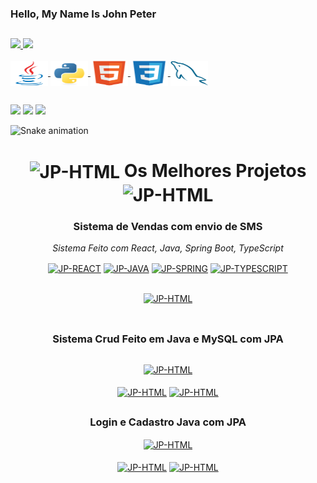 ### Hello, My Name Is John Peter
##
<div>
	<a href="https://github.com/joaosinho2">
	<img height="220cm" src="https://github-readme-stats.vercel.app/api?username=joaosinho2&show_icons=true&theme=dark&include_all_commits=true&count_private=true"/>
	<img height="250cm" src="https://github-readme-stats.vercel.app/api/top-langs/?username=joaosinho2&layout-compact&langs_count=200&theme=dark"/>
</div>

<div style="display: inline_block"><br>
  <img align="center" alt="JP-Js" height="40" width="60" src="https://raw.githubusercontent.com/devicons/devicon/master/icons/java/java-original.svg">
    <img align="center" alt="JP-Python" height="40" width="60" src="https://raw.githubusercontent.com/devicons/devicon/master/icons/python/python-original.svg">
  <img align="center" alt="JP-HTML" height="40" width="60" src="https://raw.githubusercontent.com/devicons/devicon/master/icons/html5/html5-original.svg">
  <img align="center" alt="JP-CSS" height="40" width="60" src="https://raw.githubusercontent.com/devicons/devicon/master/icons/css3/css3-original.svg">
  <img align="center" alt="JP-Python" height="40" width="60" src="https://raw.githubusercontent.com/devicons/devicon/master/icons/mysql/mysql-original.svg">
</div>

##

<div> 
  <a href="#" target="_blank"><img src="https://img.shields.io/badge/YouTube-FF0000?style=for-the-badge&logo=youtube&logoColor=white" target="_blank"></a>
  <a href="#" target="_blank"><img src="https://img.shields.io/badge/-Instagram-%23E4405F?style=for-the-badge&logo=instagram&logoColor=white" target="_blank"></a>
  <a href="#" target="_blank"><img src="https://img.shields.io/badge/-LinkedIn-%230077B5?style=for-the-badge&logo=linkedin&logoColor=white" target="_blank"></a> 
 
  ![Snake animation](https://github.com/joaosinho2/joaosinho2/blob/output/github-contribution-grid-snake.svg)
 
</div>

<div align="center" class="Header">
<h1><img align="center" alt="JP-HTML" height="50" width="50" src="https://cdn-icons-png.flaticon.com/512/6528/6528734.png"> Os Melhores Projetos <img align="center" alt="JP-HTML" height="50" width="50" src="https://cdn-icons-png.flaticon.com/512/6528/6528734.png"></h1>

<h3>Sistema de Vendas com envio de SMS</h3>
<p align="center"> <i> Sistema Feito com React, Java, Spring Boot, TypeScript </i> </p>
<a href="https://github.com/joaosinho2/dsmeta" target="_blank"><img align="center" alt="JP-REACT" height="50" width="50" src="https://cdn-icons-png.flaticon.com/512/1126/1126012.png"></a>
<a href="https://github.com/joaosinho2/dsmeta" target="_blank">
<img align="center" alt="JP-JAVA" height="50" width="50" src="https://cdn-icons-png.flaticon.com/512/226/226777.png"></a>
<a href="https://github.com/joaosinho2/dsmeta" target="_blank"><img align="center" alt="JP-SPRING" height="50" width="50" src="https://dzone.com/storage/temp/12434118-spring-boot-logo.png"></a>
<a href="https://github.com/joaosinho2/dsmeta" target="_blank"><img align="center" alt="JP-TYPESCRIPT" height="50" width="50" src="https://cdn-icons-png.flaticon.com/512/5968/5968381.png"></a>

</div>

##

<div align="center" class="Gallery">

<a href="https://github.com/joaosinho2/dsmeta" target="_blank"><img align="center" alt="JP-HTML" height="600" width="800" src="https://user-images.githubusercontent.com/71307203/204018410-fcabe45b-e02b-4b18-a12d-c785a0b7c78f.png"></a>
<br>
<br>


##

<h3>Sistema Crud Feito em Java e MySQL com JPA </h3>

</div>

##

<div align="center" class="Gallery">

<a href="https://github.com/joaosinho2/sistemacrudcompleto" target="_blank"><img align="center" alt="JP-HTML" height="600" width="800" src="https://user-images.githubusercontent.com/71307203/183532976-c1c54a44-d9df-4417-b2b9-c7feabe1149e.png"></a>
<br>
<br>
<a href="https://github.com/joaosinho2/sistemacrudcompleto" target="_blank"><img align="center" alt="JP-HTML" height="100" width="100" src="https://cdn-icons-png.flaticon.com/512/226/226777.png"></a>
<a href="https://github.com/joaosinho2/sistemacrudcompleto" target="_blank"><img align="center" alt="JP-HTML" height="100" width="100" src="https://cdn-icons-png.flaticon.com/512/5968/5968313.png"></a>

##


<h3>Login e Cadastro Java com JPA</h3>


</div>
	
<div align="center" class="Gallery">

<a href="https://github.com/joaosinho2/Cadastro-e-Login-Java" target="_blank"><img align="center" alt="JP-HTML" height="500" width="450" src="https://user-images.githubusercontent.com/71307203/182462016-8019bbef-3bac-40ca-8846-f9ddcd39dc73.png"></a>
	<br>
	<br>
<a href="https://github.com/joaosinho2/Cadastro-e-Login-Java" target="_blank"><img align="center" alt="JP-HTML" height="100" width="100" src="https://cdn-icons-png.flaticon.com/512/226/226777.png"></a>
<a href="https://github.com/joaosinho2/Cadastro-e-Login-Java" target="_blank"><img align="center" alt="JP-HTML" height="100" width="100" src="https://cdn-icons-png.flaticon.com/512/5968/5968313.png"></a>

##








